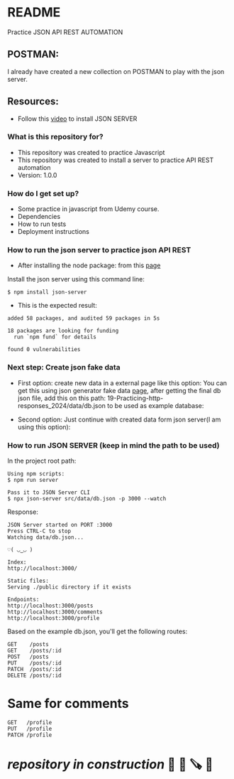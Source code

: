 # README #
Practice JSON API REST AUTOMATION
## POSTMAN:
I already have created a new collection on POSTMAN to play with the json server. 

## Resources: 
- Follow this [video](https://www.youtube.com/watch?v=1xcKP__PxsY) to install JSON SERVER

### What is this repository for?

* This repository was created to practice Javascript 
* This repository was created to install a server to practice API REST automation
* Version: 1.0.0

### How do I get set up? ###

* Some practice in javascript from Udemy course. 
* Dependencies
* How to run tests 
* Deployment instructions

### How to run the json server to practice json API REST
* After installing the node package: from this [page](https://www.npmjs.com/package/json-server)

Install the json server using this command line: 
```shell
$ npm install json-server
```

- This is the expected result: 

```shell
added 58 packages, and audited 59 packages in 5s

18 packages are looking for funding
  run `npm fund` for details

found 0 vulnerabilities
```

### Next step: Create json fake data
- First option: create new data in a external page like this option: 
You can get this using json generator fake data [page](https://app.json-generator.com/A2TMUqblHYPI), after getting the final db json file, add this on this path: 19-Practicing-http-responses_2024/data/db.json to be used as example database: 

- Second option: Just continue with created data form json server(I am using this option):

### How to run JSON SERVER (keep in mind the path to be used)
In the project root path: 

```shell
Using npm scripts: 
$ npm run server

Pass it to JSON Server CLI
$ npx json-server src/data/db.json -p 3000 --watch
``` 
Response: 
```shell
JSON Server started on PORT :3000
Press CTRL-C to stop
Watching data/db.json...

♡( ◡‿◡ )

Index:
http://localhost:3000/

Static files:
Serving ./public directory if it exists

Endpoints:
http://localhost:3000/posts
http://localhost:3000/comments
http://localhost:3000/profile
```

Based on the example db.json, you'll get the following routes:
```shell
GET    /posts
GET    /posts/:id
POST   /posts
PUT    /posts/:id
PATCH  /posts/:id
DELETE /posts/:id
```

# Same for comments
```shell
GET   /profile
PUT   /profile
PATCH /profile
```

# _repository in construction_ 🚧 🚜 🪚 🔧